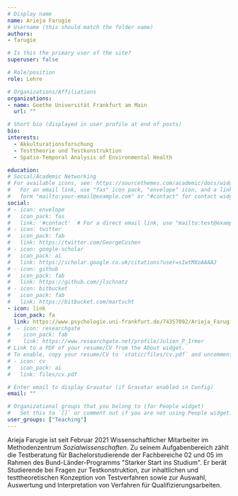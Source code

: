 ```yaml
---
# Display name
name: Arieja Farugie
# Username (this should match the folder name)
authors:
- farugie

# Is this the primary user of the site?
superuser: false

# Role/position
role: Lehre

# Organizations/Affiliations
organizations:
- name: Goethe Universität Frankfurt am Main
  url: ""

# Short bio (displayed in user profile at end of posts)
bio:
interests:
  - Akkulturationsforschung
  - Testtheorie und Testkonstruktion
  - Spatio-Temporal Analysis of Environmental Health

education:
# Social/Academic Networking
# For available icons, see: https://sourcethemes.com/academic/docs/widgets/#icons
#   For an email link, use "fas" icon pack, "envelope" icon, and a link in the
#   form "mailto:your-email@example.com" or "#contact" for contact widget.
social:
# - icon: envelope
#   icon_pack: fas
#   link: '#contact'  # For a direct email link, use "mailto:test@example.org".
# - icon: twitter
#   icon_pack: fab
#   link: https://twitter.com/GeorgeCushen
# - icon: google-scholar
#   icon_pack: ai
#   link: https://scholar.google.co.uk/citations?user=sIwtMXoAAAAJ
# - icon: github
#   icon_pack: fab
#   link: https://github.com/jlschnatz
# - icon: bitbucket
#   icon_pack: fab
#   link: https://bitbucket.com/martscht
- icon: link
  icon_pack: fa
  link: https://www.psychologie.uni-frankfurt.de/74357092/Arieja_Farugie
#  - icon: researchgate
#    icon_pack: fab
#    link: https://www.researchgate.net/profile/Julien_P_Irmer
# Link to a PDF of your resume/CV from the About widget.
# To enable, copy your resume/CV to `static/files/cv.pdf` and uncomment the lines below.
# - icon: cv
#   icon_pack: ai
#   link: files/cv.pdf

# Enter email to display Gravatar (if Gravatar enabled in Config)
email: ""

# Organizational groups that you belong to (for People widget)
#   Set this to `[]` or comment out if you are not using People widget.
user_groups: ["Teaching"]
---
```


Arieja Farugie ist seit Februar 2021 Wissenschaftlicher Mitarbeiter im Methodenzentrum *Sozialwissenschaften*. Zu seinem Aufgabenbereich zählt die Testberatung für Bachelorstudierende der Fachbereiche 02 und 05 im Rahmen des Bund-Länder-Programms "Starker Start ins Studium". Er berät Studierende bei Fragen zur Testkonstruktion, zur inhaltlichen und testtheoretischen Konzeption von Testverfahren sowie zur Auswahl, Auswertung und Interpretation von Verfahren für Qualifizierungsarbeiten. 

